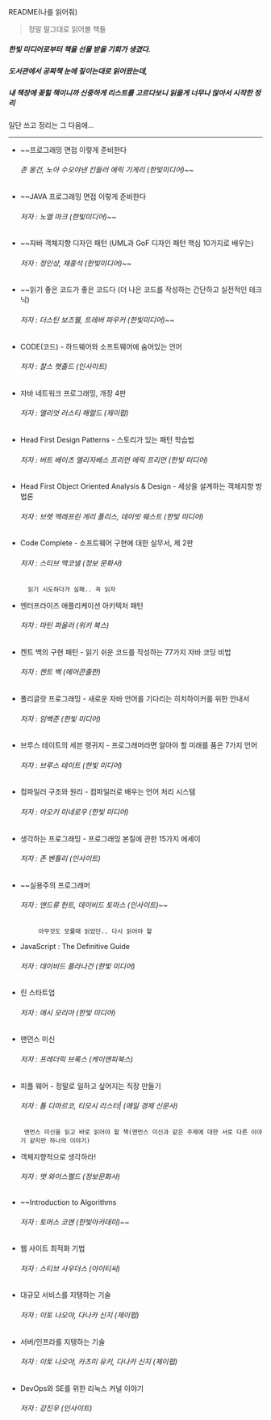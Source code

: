 
README(나를 읽어줘)

>  정말 말그대로 읽어볼 책들

##### 한빛 미디어로부터 책을 선물 받을 기회가 생겼다.
##### 도서관에서 공짜책 눈에 짚이는대로 읽어왔는데,  
##### 내 책장에 꽂힐 책이니까 신중하게 리스트를 고르다보니 읽을게 너무나 많아서 시작한 정리


일단 쓰고 정리는 그 다음에...

* * *


-  ~~프로그래밍 면접 이렇게 준비한다
    ###### 존 몽건, 노아 수오야넨 킨들러 에릭 기게리 (한빛미디어)~~

-  ~~JAVA 프로그래밍 면접 이렇게 준비한다
    ###### 저자 : 노엘 마크 (한빛미디어)~~

-  ~~자바 객체지향 디자인 패턴 (UML과 GoF 디자인 패턴 핵심 10가지로 배우는)
    ###### 저자 : 정인상, 채흥석 (한빛미디어)~~

-  ~~읽기 좋은 코드가 좋은 코드다 (더 나은 코드를 작성하는 간단하고 실전적인 테크닉)
    ###### 저자 : 더스틴 보즈웰, 트레버 파우커 (한빛미디어)~~

-  CODE(코드) - 하드웨어와 소프트웨어에 숨어있는 언어
    ###### 저자 : 찰스 펫졸드 (인사이트)

-  자바 네트워크 프로그래밍, 개장 4판
    ###### 저자 : 앨리엇 러스티 해럴드 (제이펍)

-  Head First Design Patterns - 스토리가 있는 패턴 학습법
    ###### 저자 : 버트 베이츠 엘리자베스 프리먼 에릭 프리먼 (한빛 미디어)

-  Head First Object Oriented Analysis & Design - 세상을 설계하는 객체지향 방법론
    ###### 저자 : 브렛 맥래프린 게리 폴리스, 데이빗 웨스트 (한빛 미디어)

-  Code Complete - 소프트웨어 구현에 대한 실무서, 제 2판
    ###### 저자 : 스티브 맥코넬 (정보 문화사) 
         읽기 시도하다가 실패.. 꼭 읽자

-  엔터프라이즈 애플리케이션 아키텍처 패턴
    ###### 저자 : 마틴 파울러 (위키 북스)

-  켄트 백의 구현 패턴 - 읽기 쉬운 코드를 작성하는 77가지 자바 코딩 비법
    ###### 저자 : 켄트 벡 (에어콘출판)

-  폴리글랏 프로그래밍 - 새로운 자바 언어를 기다리는 히치하이커를 위한 안내서
    ###### 저자 : 임백준 (한빛 미디어)

-  브루스 테이트의 세븐 랭귀지 - 프로그래머라면 알아야 할 미래를 품은 7가지 언어
    ###### 저자 : 브루스 테이트 (한빛 미디어)

-  컴파일러 구조와 원리 - 컴파일러로 배우는 언어 처리 시스템
    ###### 저자 : 아오키 미네로우 (한빛 미디어)

-  생각하는 프로그래밍 - 프로그래밍 본질에 관한 15가지 에세이
    ###### 저자 : 존 벤틀리 (인사이트)
    
-  ~~실용주의 프로그래머
    ###### 저자 : 앤드류 헌트, 데이비드 토마스 (인사이트)~~
            아무것도 모를때 읽었던.. 다시 읽어야 할
            
-  JavaScript : The Definitive Guide
    ###### 저자 : 데이비드 플라나건 (한빛 미디어)

-  린 스타트업
    ###### 저자 : 애시 모리아 (한빛 미디어)

-  맨먼스 미신
    ###### 저자 : 프레더릭 브룩스 (케이앤피북스)

-  피플 웨어 - 정말로 일하고 싶어지는 직장 만들기
    ###### 저자 : 톰 디마르코, 티모시 리스터| (매일 경제 신문사)
        맨먼스 미신을 읽고 바로 읽어야 할 책(맨먼스 미신과 같은 주제에 대한 서로 다른 이야기 같지만 하나의 이야기)
        
- 객체지향적으로 생각하라!
    ###### 저자 : 맷 와이스펠드 (정보문화사)

- ~~Introduction to Algorithms 
    ###### 저자 : 토머스 코멘 (한빛아카데미)~~

- 웹 사이트 최적화 기법 
    ###### 저자 : 스티브 사우더스 (아이티씨)
  
- 대규모 서비스를 지탱하는 기술
    ###### 저자 : 이토 나오야, 다나카 신지 (제이펍)

- 서버/인프라를 지탱하는 기술
    ###### 저자 : 이토 나오야, 카츠미 유키, 다나카 신지 (제이펍)

- DevOps와 SE를 위한 리눅스 커널 이야기
    ###### 저자 : 강진우 (인사이트)
